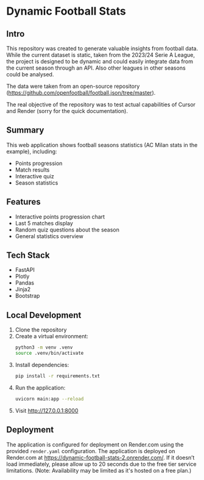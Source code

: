 # Dynamic Football Stats

## Intro

This repository was created to generate valuable insights from football data. While the current dataset is static, taken from the 2023/24 Serie A League, the project is designed to be dynamic and could easily integrate data from the current season through an API. Also other leagues in other seasons could be analysed.

The data were taken from an open-source repository (https://github.com/openfootball/football.json/tree/master).

The real objective of the repository was to test actual capabilities of Cursor and Render (sorry for the quick documentation).

## Summary
This web application shows football seasons statistics (AC Milan stats in the example), including:
- Points progression
- Match results
- Interactive quiz
- Season statistics

## Features
- Interactive points progression chart
- Last 5 matches display
- Random quiz questions about the season
- General statistics overview

## Tech Stack
- FastAPI
- Plotly
- Pandas
- Jinja2
- Bootstrap

## Local Development
1. Clone the repository
2. Create a virtual environment:
   ```bash
   python3 -m venv .venv
   source .venv/bin/activate
   ```
3. Install dependencies:
   ```bash
   pip install -r requirements.txt
   ```
4. Run the application:
   ```bash
   uvicorn main:app --reload
   ```
5. Visit http://127.0.0.1:8000

## Deployment
The application is configured for deployment on Render.com using the provided `render.yaml` configuration.
The application is deployed on Render.com at https://dynamic-football-stats-2.onrender.com/. If it doesn’t load immediately, please allow up to 20 seconds due to the free tier service limitations. (Note: Availability may be limited as it's hosted on a free plan.)
